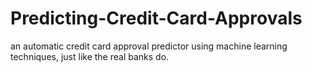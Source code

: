 # Predicting-Credit-Card-Approvals
 an automatic credit card approval predictor using machine learning techniques, just like the real banks do.
